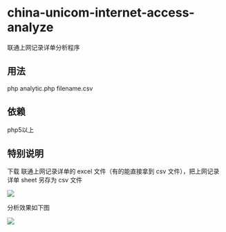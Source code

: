 # china-unicom-internet-access-analyze
 联通上网记录详单分析程序

## 用法

 php analytic.php filename.csv

## 依赖

 php5以上

## 特别说明

下载 联通上网记录详单的 excel 文件（有的能直接拿到 csv 文件），把上网记录详单 sheet 另存为 csv 文件

![](http://onkijgjy1.bkt.clouddn.com/%E5%B1%8F%E5%B9%95%E5%BF%AB%E7%85%A7%202017-03-29%20%E4%B8%8B%E5%8D%884.32.03.png)

分析效果如下图

![](http://onkijgjy1.bkt.clouddn.com/%E5%B1%8F%E5%B9%95%E5%BF%AB%E7%85%A7%202017-03-29%20%E4%B8%8B%E5%8D%884.35.29.png)


